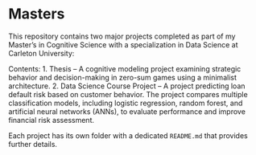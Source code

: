# Masters

This repository contains two major projects completed as part of my Master’s in Cognitive Science with a specialization in Data Science at Carleton University:

Contents:
	1.	Thesis – A cognitive modeling project examining strategic behavior and decision-making in zero-sum games using a minimalist architecture.
	2.	Data Science Course Project – A project predicting loan default risk based on customer behavior. The project compares multiple classification models, including logistic regression, random forest, and artificial neural networks (ANNs), to evaluate performance and improve financial risk assessment.

Each project has its own folder with a dedicated `README.md` that provides further details. 
